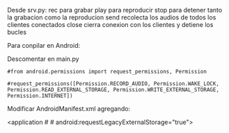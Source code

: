 Desde srv.py:
  rec para grabar
  play para reproducir
  stop para detener tanto la grabacion como la reproducion
  send recolecta los audios de todos los clientes conectados
  close cierra conexion con los clientes y detiene los bucles 

Para conpilar en Android:
  
  Descomentar en main.py
    
    #from android.permissions import request_permissions, Permission
    
    #request_permissions([Permission.RECORD_AUDIO, Permission.WAKE_LOCK, Permission.READ_EXTERNAL_STORAGE, Permission.WRITE_EXTERNAL_STORAGE, Permission.INTERNET])

  Modificar AndroidManifest.xml agregando: 
  
  <application 
      #
      #
      android:requestLegacyExternalStorage="true">  

  
